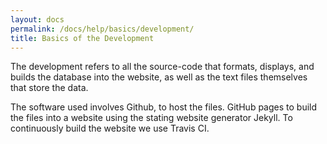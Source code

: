 ```yaml
---
layout: docs
permalink: /docs/help/basics/development/
title: Basics of the Development
---
```


The development refers to all the source-code that formats, displays, and builds the database into the website, as well as the text files themselves that store the data.

The software used involves Github, to host the files. GitHub pages to build the files into a website using the stating website generator Jekyll. To continuously build the website we use Travis CI.
